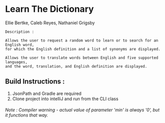 # Learn The Dictionary 

Ellie Bertke, Caleb Reyes, Nathaniel Grigsby

    Description :

    Allows the user to request a random word to learn or to search for an English word,
    for which the English definition and a list of synonyms are displayed. 

    Allows the user to translate words between English and five supported languages, 
    and the word, translation, and English definition are displayed.


## Build Instructions :
  1. JsonPath and Gradle are required
  2. Clone project into intelliJ and run from the CLI class

###### Note : Compiler warning - actual value of parameter 'min' is always '0', but it functions that way.
        
